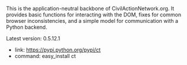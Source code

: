 This is the application-neutral backbone of CivilActionNetwork.org. It provides basic functions for interacting with the DOM, fixes for common browser inconsistencies, and a simple model for communication with a Python backend.

Latest version: 0.5.12.1
 - link: https://pypi.python.org/pypi/ct
 - command: easy_install ct